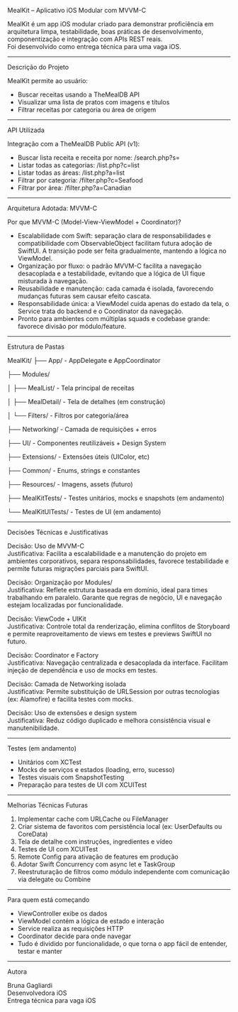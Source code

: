 MealKit – Aplicativo iOS Modular com MVVM-C

MealKit é um app iOS modular criado para demonstrar proficiência em arquitetura limpa, testabilidade, boas práticas de desenvolvimento, componentização e integração com APIs REST reais.  
Foi desenvolvido como entrega técnica para uma vaga iOS.

-------------------------------------------------------------------------------

Descrição do Projeto

MealKit permite ao usuário:
- Buscar receitas usando a TheMealDB API
- Visualizar uma lista de pratos com imagens e títulos
- Filtrar receitas por categoria ou área de origem

-------------------------------------------------------------------------------

API Utilizada

Integração com a TheMealDB Public API (v1):
- Buscar lista receita e receita por nome: /search.php?s=
- Listar todas as categorias: /list.php?c=list
- Listar todas as áreas: /list.php?a=list
- Filtrar por categoria: /filter.php?c=Seafood
- Filtrar por área: /filter.php?a=Canadian

-------------------------------------------------------------------------------

Arquitetura Adotada: MVVM-C

Por que MVVM-C (Model-View-ViewModel + Coordinator)?

- Escalabilidade com Swift: separação clara de responsabilidades e compatibilidade com ObservableObject facilitam futura adoção de SwiftUI. A transição pode ser feita gradualmente, mantendo a lógica no ViewModel.
- Organização por fluxo: o padrão MVVM-C facilita a navegação desacoplada e a testabilidade, evitando que a lógica de UI fique misturada à navegação.
- Reusabilidade e manutenção: cada camada é isolada, favorecendo mudanças futuras sem causar efeito cascata.
- Responsabilidade única: a ViewModel cuida apenas do estado da tela, o Service trata do backend e o Coordinator da navegação.
- Pronto para ambientes com múltiplas squads e codebase grande: favorece divisão por módulo/feature.

-------------------------------------------------------------------------------

Estrutura de Pastas

MealKit/
├── App/                          - AppDelegate e AppCoordinator

├── Modules/

│   ├── MealList/                 - Tela principal de receitas

│   ├── MealDetail/              - Tela de detalhes (em construção)

│   └── Filters/                 - Filtros por categoria/área

├── Networking/                  - Camada de requisições + erros

├── UI/                          - Componentes reutilizáveis + Design System

├── Extensions/                  - Extensões úteis (UIColor, etc)

├── Common/                      - Enums, strings e constantes

├── Resources/                   - Imagens, assets (futuro)

├── MealKitTests/                - Testes unitários, mocks e snapshots (em andamento)

└── MealKitUITests/              - Testes de UI (em andamento)

-------------------------------------------------------------------------------

Decisões Técnicas e Justificativas

Decisão: Uso de MVVM-C  
Justificativa: Facilita a escalabilidade e a manutenção do projeto em ambientes corporativos, separa responsabilidades, favorece testabilidade e permite futuras migrações parciais para SwiftUI.

Decisão: Organização por Modules/  
Justificativa: Reflete estrutura baseada em domínio, ideal para times trabalhando em paralelo. Garante que regras de negócio, UI e navegação estejam localizadas por funcionalidade.

Decisão: ViewCode + UIKit  
Justificativa: Controle total da renderização, elimina conflitos de Storyboard e permite reaproveitamento de views em testes e previews SwiftUI no futuro.

Decisão: Coordinator e Factory  
Justificativa: Navegação centralizada e desacoplada da interface. Facilitam injeção de dependência e uso de mocks em testes.

Decisão: Camada de Networking isolada  
Justificativa: Permite substituição de URLSession por outras tecnologias (ex: Alamofire) e facilita testes com mocks.

Decisão: Uso de extensões e design system  
Justificativa: Reduz código duplicado e melhora consistência visual e manutenibilidade.

-------------------------------------------------------------------------------

Testes (em andamento)

- Unitários com XCTest
- Mocks de serviços e estados (loading, erro, sucesso)
- Testes visuais com SnapshotTesting
- Preparação para testes de UI com XCUITest

-------------------------------------------------------------------------------

Melhorias Técnicas Futuras

1. Implementar cache com URLCache ou FileManager
2. Criar sistema de favoritos com persistência local (ex: UserDefaults ou CoreData)
3. Tela de detalhe com instruções, ingredientes e vídeo
4. Testes de UI com XCUITest
5. Remote Config para ativação de features em produção
6. Adotar Swift Concurrency com async let e TaskGroup
7. Reestruturação de filtros como módulo independente com comunicação via delegate ou Combine

-------------------------------------------------------------------------------

Para quem está começando

- ViewController exibe os dados
- ViewModel contém a lógica de estado e interação
- Service realiza as requisições HTTP
- Coordinator decide para onde navegar
- Tudo é dividido por funcionalidade, o que torna o app fácil de entender, testar e manter

-------------------------------------------------------------------------------

Autora

Bruna Gagliardi  
Desenvolvedora iOS    
Entrega técnica para vaga iOS
